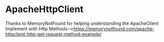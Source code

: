 # ApacheHttpClient
Thanks to MemoryNotFound for helping understanding the ApacheClient Implement with Http Methods-->https://memorynotfound.com/apache-httpclient-http-get-request-method-example/
